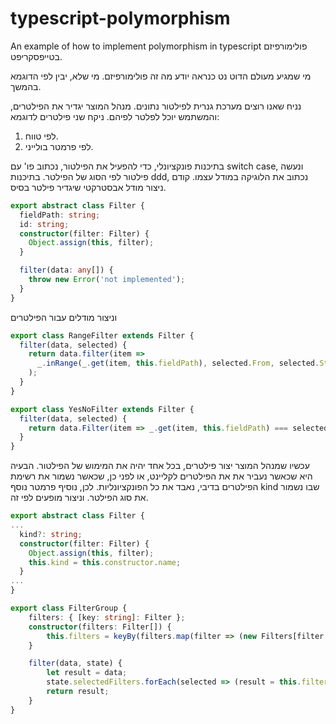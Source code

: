 # typescript-polymorphism

An example of how to implement polymorphism in typescript
פולימורפיזם בטייפסקריפט.

מי שמגיע מעולם הדוט נט כנראה יודע מה זה פולימורפיזם. מי שלא, יבין לפי הדוגמא בהמשך.

נניח שאנו רוצים מערכת גנרית לפילטור נתונים. מנהל המוצר יגדיר את הפילטרים, והמשתמש יוכל לפלטר לפיהם.
ניקח שני פילטרים לדוגמא:

1. לפי טווח.
2. לפי פרמטר בולייני.

בתיכנות פונקציונלי, כדי להפעיל את הפילטור, נכתוב פו' עם switch case, ונעשה פילטור לפי הסוג של הפילטר. בתיכנות ddd, נכתוב את הלוגיקה במודל עצמו.
קודם ניצור מודל אבסטרקטי שיגדיר פילטר בסיס.

```typescript
export abstract class Filter {
  fieldPath: string;
  id: string;
  constructor(filter: Filter) {
    Object.assign(this, filter);
  }

  filter(data: any[]) {
    throw new Error('not implemented');
  }
}
```

וניצור מודלים עבור הפילטרים
```typescript
export class RangeFilter extends Filter {
  filter(data, selected) {
    return data.filter(item =>
      _.inRange(_.get(item, this.fieldPath), selected.From, selected.Start),
    );
  }
}

export class YesNoFilter extends Filter {
  filter(data, selected) {
    return data.Filter(item => _.get(item, this.fieldPath) === selected);
  }
}
```
עכשיו שמנהל המוצר יצור פילטרים, בכל אחד יהיה את המימוש של הפילטור.
הבעיה היא שכאשר נעביר את את הפילטרים לקליינט, או לפני כן, שכאשר נשמור את רשימת הפילטרים בדיבי, נאבד את כל הפונקציונליות.
לכן, נוסיף פרמטר נוסף kind שבו נשמור את סוג הפילטר. וניצור מופעים לפי זה.

```typescript
export abstract class Filter {
...
  kind?: string;
  constructor(filter: Filter) {
    Object.assign(this, filter);
    this.kind = this.constructor.name;
  }
...
}
```
```typescript
export class FilterGroup {
    filters: { [key: string]: Filter };
    constructor(filters: Filter[]) {
        this.filters = keyBy(filters.map(filter => (new Filters[filter.kind](filter)), 'id'));
    }

    filter(data, state) {
        let result = data;
        state.selectedFilters.forEach(selected => (result = this.filters[selected.id].filter(result)));
        return result;
    }
}
```
